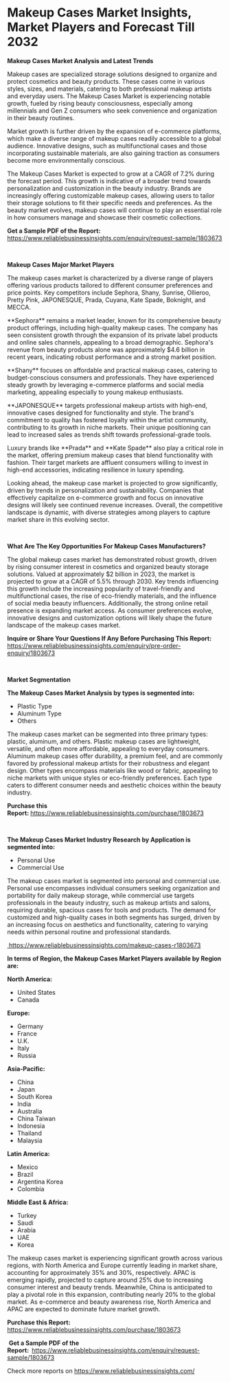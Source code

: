 <p><h1>Makeup Cases Market Insights, Market Players and Forecast Till 2032</h1></p><p><strong>Makeup Cases Market Analysis and Latest Trends</strong></p>
<p><p>Makeup cases are specialized storage solutions designed to organize and protect cosmetics and beauty products. These cases come in various styles, sizes, and materials, catering to both professional makeup artists and everyday users. The Makeup Cases Market is experiencing notable growth, fueled by rising beauty consciousness, especially among millennials and Gen Z consumers who seek convenience and organization in their beauty routines. </p><p>Market growth is further driven by the expansion of e-commerce platforms, which make a diverse range of makeup cases readily accessible to a global audience. Innovative designs, such as multifunctional cases and those incorporating sustainable materials, are also gaining traction as consumers become more environmentally conscious. </p><p>The Makeup Cases Market is expected to grow at a CAGR of 7.2% during the forecast period. This growth is indicative of a broader trend towards personalization and customization in the beauty industry. Brands are increasingly offering customizable makeup cases, allowing users to tailor their storage solutions to fit their specific needs and preferences. As the beauty market evolves, makeup cases will continue to play an essential role in how consumers manage and showcase their cosmetic collections.</p></p>
<p><strong>Get a Sample PDF of the Report:&nbsp;</strong> <a href="https://www.reliablebusinessinsights.com/enquiry/request-sample/1803673?utm_campaign=3321&utm_medium=2&utm_source=Github&utm_content=ia&utm_term=04042025&utm_id=makeup-cases">https://www.reliablebusinessinsights.com/enquiry/request-sample/1803673</a></p>
<p>&nbsp;</p>
<p><strong>Makeup Cases Major Market Players</strong></p>
<p><p>The makeup cases market is characterized by a diverse range of players offering various products tailored to different consumer preferences and price points. Key competitors include Sephora, Shany, Sunrise, Ollieroo, Pretty Pink, JAPONESQUE, Prada, Cuyana, Kate Spade, Boknight, and MECCA.</p><p>**Sephora** remains a market leader, known for its comprehensive beauty product offerings, including high-quality makeup cases. The company has seen consistent growth through the expansion of its private label products and online sales channels, appealing to a broad demographic. Sephora's revenue from beauty products alone was approximately $4.6 billion in recent years, indicating robust performance and a strong market position.</p><p>**Shany** focuses on affordable and practical makeup cases, catering to budget-conscious consumers and professionals. They have experienced steady growth by leveraging e-commerce platforms and social media marketing, appealing especially to young makeup enthusiasts.</p><p>**JAPONESQUE** targets professional makeup artists with high-end, innovative cases designed for functionality and style. The brand's commitment to quality has fostered loyalty within the artist community, contributing to its growth in niche markets. Their unique positioning can lead to increased sales as trends shift towards professional-grade tools.</p><p>Luxury brands like **Prada** and **Kate Spade** also play a critical role in the market, offering premium makeup cases that blend functionality with fashion. Their target markets are affluent consumers willing to invest in high-end accessories, indicating resilience in luxury spending.</p><p>Looking ahead, the makeup case market is projected to grow significantly, driven by trends in personalization and sustainability. Companies that effectively capitalize on e-commerce growth and focus on innovative designs will likely see continued revenue increases. Overall, the competitive landscape is dynamic, with diverse strategies among players to capture market share in this evolving sector.</p></p>
<p>&nbsp;</p>
<p><strong>What Are The Key Opportunities For Makeup Cases Manufacturers?</strong></p>
<p><p>The global makeup cases market has demonstrated robust growth, driven by rising consumer interest in cosmetics and organized beauty storage solutions. Valued at approximately $2 billion in 2023, the market is projected to grow at a CAGR of 5.5% through 2030. Key trends influencing this growth include the increasing popularity of travel-friendly and multifunctional cases, the rise of eco-friendly materials, and the influence of social media beauty influencers. Additionally, the strong online retail presence is expanding market access. As consumer preferences evolve, innovative designs and customization options will likely shape the future landscape of the makeup cases market.</p></p>
<p><strong>Inquire or Share Your Questions If Any Before Purchasing This Report:</strong> <a href="https://www.reliablebusinessinsights.com/enquiry/pre-order-enquiry/1803673?utm_campaign=3321&utm_medium=2&utm_source=Github&utm_content=ia&utm_term=04042025&utm_id=makeup-cases">https://www.reliablebusinessinsights.com/enquiry/pre-order-enquiry/1803673</a></p>
<p>&nbsp;</p>
<p><strong>Market Segmentation</strong></p>
<p><strong>The Makeup Cases Market Analysis by types is segmented into:</strong></p>
<p><ul><li>Plastic Type</li><li>Aluminum Type</li><li>Others</li></ul></p>
<p><p>The makeup cases market can be segmented into three primary types: plastic, aluminum, and others. Plastic makeup cases are lightweight, versatile, and often more affordable, appealing to everyday consumers. Aluminum makeup cases offer durability, a premium feel, and are commonly favored by professional makeup artists for their robustness and elegant design. Other types encompass materials like wood or fabric, appealing to niche markets with unique styles or eco-friendly preferences. Each type caters to different consumer needs and aesthetic choices within the beauty industry.</p></p>
<p><strong>Purchase this Report:&nbsp;</strong><a href="https://www.reliablebusinessinsights.com/purchase/1803673?utm_campaign=3321&utm_medium=2&utm_source=Github&utm_content=ia&utm_term=04042025&utm_id=makeup-cases">https://www.reliablebusinessinsights.com/purchase/1803673</a></p>
<p>&nbsp;</p>
<p><strong>The Makeup Cases Market Industry Research by Application is segmented into:</strong></p>
<p><ul><li>Personal Use</li><li>Commercial Use</li></ul></p>
<p><p>The makeup cases market is segmented into personal and commercial use. Personal use encompasses individual consumers seeking organization and portability for daily makeup storage, while commercial use targets professionals in the beauty industry, such as makeup artists and salons, requiring durable, spacious cases for tools and products. The demand for customized and high-quality cases in both segments has surged, driven by an increasing focus on aesthetics and functionality, catering to varying needs within personal routine and professional standards.</p></p>
<p><a href="https://www.reliablebusinessinsights.com/makeup-cases-r1803673?utm_campaign=3321&utm_medium=2&utm_source=Github&utm_content=ia&utm_term=04042025&utm_id=makeup-cases">&nbsp;https://www.reliablebusinessinsights.com/makeup-cases-r1803673</a></p>
<p><strong>In terms of Region, the Makeup Cases Market Players available by Region are:</strong></p>
<p>
    <p> <strong> North America: </strong>
        <ul>
            <li>United States</li>
            <li>Canada</li>
        </ul>
        </p> 
    <p> <strong> Europe: </strong>
        <ul>
            <li>Germany</li>
            <li>France</li>
            <li>U.K.</li>
            <li>Italy</li>
            <li>Russia</li>
        </ul>
        </p> 
    <p> <strong> Asia-Pacific: </strong>
        <ul>
            <li>China</li>
            <li>Japan</li>
            <li>South Korea</li>
            <li>India</li>
            <li>Australia</li>
            <li>China Taiwan</li>
            <li>Indonesia</li>
            <li>Thailand</li>
            <li>Malaysia</li>
        </ul>
        </p> 
    <p> <strong> Latin America: </strong>
        <ul>
            <li>Mexico</li>
            <li>Brazil</li>
            <li>Argentina Korea</li>
            <li>Colombia</li>
        </ul>
        </p> 
    <p> <strong> Middle East & Africa: </strong>
        <ul>
            <li>Turkey</li>
            <li>Saudi</li>
            <li>Arabia</li>
            <li>UAE</li>
            <li>Korea</li>
        </ul>
    </p>
    </p>
<p><p>The makeup cases market is experiencing significant growth across various regions, with North America and Europe currently leading in market share, accounting for approximately 35% and 30%, respectively. APAC is emerging rapidly, projected to capture around 25% due to increasing consumer interest and beauty trends. Meanwhile, China is anticipated to play a pivotal role in this expansion, contributing nearly 20% to the global market. As e-commerce and beauty awareness rise, North America and APAC are expected to dominate future market growth.</p></p>
<p><strong>Purchase this Report: </strong><a href="https://www.reliablebusinessinsights.com/purchase/1803673?utm_campaign=3321&utm_medium=2&utm_source=Github&utm_content=ia&utm_term=04042025&utm_id=makeup-cases">https://www.reliablebusinessinsights.com/purchase/1803673</a></p>
<p>&nbsp;<strong>Get a Sample PDF of the Report:&nbsp;&nbsp;</strong><a href="https://www.reliablebusinessinsights.com/enquiry/request-sample/1803673?utm_campaign=3321&utm_medium=2&utm_source=Github&utm_content=ia&utm_term=04042025&utm_id=makeup-cases">https://www.reliablebusinessinsights.com/enquiry/request-sample/1803673</a></p>
<p><strong></strong></p>
<p>Check more reports on <a href="https://www.reliablebusinessinsights.com/?utm_campaign=3321&utm_medium=2&utm_source=Github&utm_content=ia&utm_term=04042025&utm_id=makeup-cases">https://www.reliablebusinessinsights.com/</a></p>